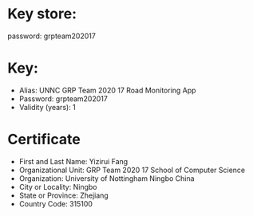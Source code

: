 # Key store:

password: grpteam202017



# Key:

- Alias: UNNC GRP Team 2020 17 Road Monitoring App
- Password: grpteam202017
- Validity (years): 1

# Certificate

- First and Last Name: Yizirui Fang
- Organizational Unit: GRP Team 2020 17 School of Computer Science
- Organization: University of Nottingham Ningbo China 
- City or Locality: Ningbo
- State or Province: Zhejiang
- Country Code: 315100